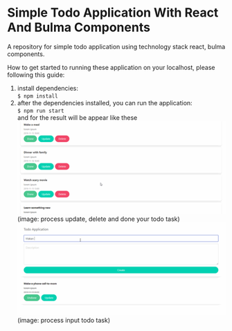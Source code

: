 # Simple Todo Application With React And Bulma Components
A repository for simple todo application using technology stack react, bulma components.  

How to get started to running these application on your localhost, please following this guide:
1. install dependencies:  
`
$ npm install
`  
2. after the dependencies installed, you can run the application:  
`
$ npm run start
`  
and for the result will be appear like these
![todo application](./docs/todo-apps.gif)
(image: process update, delete and done your todo task)
![todo application](./docs/todo-apps-2.gif)
(image: process input todo task)